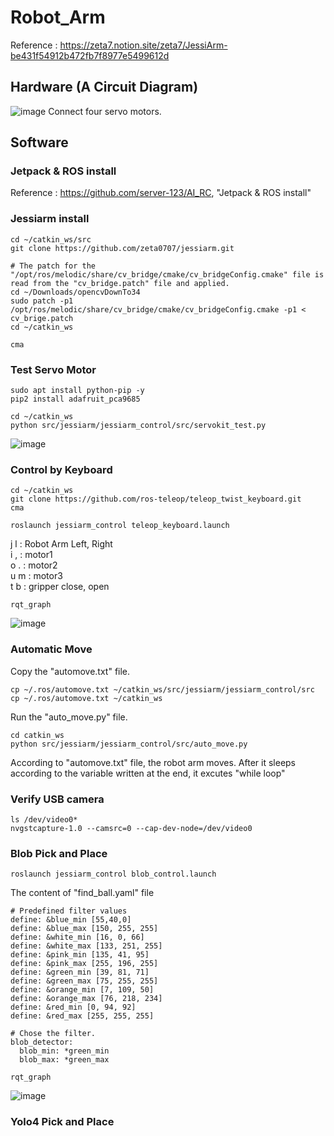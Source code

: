 # Robot_Arm
Reference : https://zeta7.notion.site/zeta7/JessiArm-be431f54912b472fb7f8977e5499612d
## Hardware (A Circuit Diagram)
![image](https://github.com/server-123/Robot_Arm/assets/73692229/263003c9-ebbb-4816-bfb2-d8b9b06ef14e)
Connect four servo motors.
## Software
### Jetpack & ROS install
Reference : https://github.com/server-123/AI_RC, "Jetpack & ROS install"
### Jessiarm install
```
cd ~/catkin_ws/src
git clone https://github.com/zeta0707/jessiarm.git

# The patch for the "/opt/ros/melodic/share/cv_bridge/cmake/cv_bridgeConfig.cmake" file is read from the "cv_bridge.patch" file and applied.
cd ~/Downloads/opencvDownTo34
sudo patch -p1 /opt/ros/melodic/share/cv_bridge/cmake/cv_bridgeConfig.cmake -p1 < cv_brige.patch
cd ~/catkin_ws

cma
```
### Test Servo Motor
```
sudo apt install python-pip -y
pip2 install adafruit_pca9685

cd ~/catkin_ws
python src/jessiarm/jessiarm_control/src/servokit_test.py
```
![image](https://github.com/server-123/Robot_Arm/assets/73692229/7f9341c7-48f3-4a6e-8324-f79089081031)
### Control by Keyboard
```
cd ~/catkin_ws
git clone https://github.com/ros-teleop/teleop_twist_keyboard.git
cma
```

```
roslaunch jessiarm_control teleop_keyboard.launch
```
j l : Robot Arm Left, Right  
i , : motor1  
o . : motor2  
u m : motor3  
t b : gripper close, open

```
rqt_graph
```
![image](https://github.com/server-123/Robot_Arm/assets/73692229/8c05987b-0f0b-4cc8-be66-ac7518fdfded)
### Automatic Move
Copy the "automove.txt" file.
```
cp ~/.ros/automove.txt ~/catkin_ws/src/jessiarm/jessiarm_control/src
cp ~/.ros/automove.txt ~/catkin_ws
```
Run the "auto_move.py" file.
```
cd catkin_ws
python src/jessiarm/jessiarm_control/src/auto_move.py
```
According to "automove.txt" file, the robot arm moves.
After it sleeps according to the variable written at the end, it excutes "while loop"
### Verify USB camera
```
ls /dev/video0*
nvgstcapture-1.0 --camsrc=0 --cap-dev-node=/dev/video0
```
### Blob Pick and Place
```
roslaunch jessiarm_control blob_control.launch
```
The content of "find_ball.yaml" file
```
# Predefined filter values
define: &blue_min [55,40,0]
define: &blue_max [150, 255, 255]
define: &white_min [16, 0, 66]
define: &white_max [133, 251, 255]
define: &pink_min [135, 41, 95]
define: &pink_max [255, 196, 255]
define: &green_min [39, 81, 71]
define: &green_max [75, 255, 255]
define: &orange_min [7, 109, 50]
define: &orange_max [76, 218, 234]
define: &red_min [0, 94, 92]
define: &red_max [255, 255, 255]

# Chose the filter.
blob_detector:
  blob_min: *green_min
  blob_max: *green_max
```
```
rqt_graph
```
![image](https://github.com/server-123/Robot_Arm/assets/73692229/0505243d-d113-4c45-ba93-5062990fb308)
### Yolo4 Pick and Place
